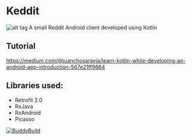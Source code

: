 # Keddit
![alt tag](https://raw.github.com/juanchosaravia/Keddit/master/resources/keddit_portada_v2.png)
A small Reddit Android client developed using Kotlin

## Tutorial
https://medium.com/@juanchosaravia/learn-kotlin-while-developing-an-android-app-introduction-567e21ff9664

## Libraries used:
- Retrofit 2.0
- RxJava
- RxAndroid
- Picasso

[![BuddyBuild](https://dashboard.buddybuild.com/api/statusImage?appID=56b8af426ff5420100f4ad21&branch=master&build=latest)](https://dashboard.buddybuild.com/apps/56b8af426ff5420100f4ad21/build/latest)
